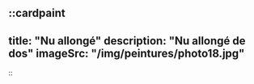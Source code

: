 ::cardpaint
---
title: "Nu allongé"
description: "Nu allongé de dos"
imageSrc: "/img/peintures/photo18.jpg"
---
::
